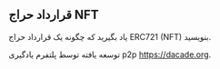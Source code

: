 ## قرارداد حراج NFT

یاد بگیرید که چگونه یک قرارداد حراج ERC721 (NFT) بنویسید.

توسعه یافته توسط پلتفرم یادگیری p2p https://dacade.org.